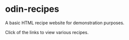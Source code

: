 # odin-recipes

A basic HTML recipe website for demonstration purposes. 

Click of the links to view various recipes.